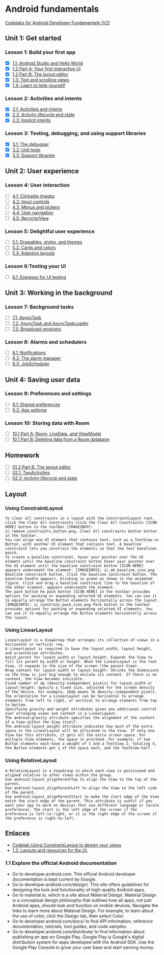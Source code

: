 # Android fundamentals

[Codelabs for Android Developer Fundamentals (V2)](https://developer.android.com/courses/fundamentals-training/toc-v2)

## Unit 1: Get started

### Lesson 1: Build your first app

- [X] [1.1: Android Studio and Hello World](https://codelabs.developers.google.com/codelabs/android-training-hello-world/index.html?index=..%2F..%2Fandroid-training#0)
- [X] [1.2 Part A: Your first interactive UI](https://codelabs.developers.google.com/codelabs/android-training-layout-editor-part-a/index.html?index=..%2F..%2Fandroid-training#0)
- [X] [1.2 Part B: The layout editor](https://codelabs.developers.google.com/codelabs/android-training-layout-editor-part-b/index.html?index=..%2F..%2Fandroid-training#0)
- [X] [1.3: Text and scrolling views](https://codelabs.developers.google.com/codelabs/android-training-text-and-scrolling-views/index.html?index=..%2F..%2Fandroid-training#0)
- [X] [1.4: Learn to help yourself](https://codelabs.developers.google.com/codelabs/android-training-available-resources/index.html?index=..%2F..%2Fandroid-training#0)

### Lesson 2: Activities and intents

- [X] [2.1: Activities and intents](https://codelabs.developers.google.com/codelabs/android-training-create-an-activity/index.html?index=..%2F..%2Fandroid-training#0)
- [X] [2.2: Activity lifecycle and state](https://codelabs.developers.google.com/codelabs/android-training-activity-lifecycle-and-state/index.html?index=..%2F..%2Fandroid-training#0)
- [X] [2.3: Implicit intents](https://codelabs.developers.google.com/codelabs/android-training-activity-with-implicit-intent/index.html?index=..%2F..%2Fandroid-training#0)

### Lesson 3: Testing, debugging, and using support libraries

- [X] [3.1: The debugger](https://codelabs.developers.google.com/codelabs/android-training-using-debugger/index.html?index=..%2F..%2Fandroid-training#0)
- [X] [3.2: Unit tests](https://codelabs.developers.google.com/codelabs/android-training-unit-tests/index.html?index=..%2F..%2Fandroid-training#0)
- [X] [3.3: Support libraries](https://codelabs.developers.google.com/codelabs/android-training-support-libraries/index.html?index=..%2F..%2Fandroid-training#0)

## Unit 2: User experience

### Lesson 4: User interaction

- [ ] [4.1: Clickable images](https://codelabs.developers.google.com/codelabs/android-training-clickable-images/index.html?index=..%2F..%2Fandroid-training#0)
- [ ] [4.2: Input controls](https://codelabs.developers.google.com/codelabs/android-training-input-controls/index.html?index=..%2F..%2Fandroid-training#0)
- [ ] [4.3: Menus and pickers](https://codelabs.developers.google.com/codelabs/android-training-menus-and-pickers/index.html?index=..%2F..%2Fandroid-training#0)
- [ ] [4.4: User navigation](https://codelabs.developers.google.com/codelabs/android-training-provide-user-navigation/index.html?index=..%2F..%2Fandroid-training#0)
- [ ] [4.5: RecyclerView](https://codelabs.developers.google.com/codelabs/android-training-create-recycler-view/index.html?index=..%2F..%2Fandroid-training#0)

### Lesson 5: Delightful user experience

- [ ] [5.1: Drawables, styles, and themes](https://codelabs.developers.google.com/codelabs/android-training-drawables-styles-and-themes/index.html?index=..%2F..%2Fandroid-training#0)
- [ ] [5.2: Cards and colors](https://codelabs.developers.google.com/codelabs/android-training-cards-and-colors/index.html?index=..%2F..%2Fandroid-training#0)
- [ ] [5.3: Adaptive layouts](https://codelabs.developers.google.com/codelabs/android-training-adaptive-layouts/index.html?index=..%2F..%2Fandroid-training#0)

### Lesson 6:Testing your UI

- [ ] [6.1: Espresso for UI testing](https://codelabs.developers.google.com/codelabs/android-training-espresso-for-ui-testing/index.html?index=..%2F..%2Fandroid-training#0)

## Unit 3: Working in the background

### Lesson 7: Background tasks

- [ ] [7.1: AsyncTask](https://codelabs.developers.google.com/codelabs/android-training-create-asynctask/index.html?index=..%2F..%2Fandroid-training#0)
- [ ] [7.2: AsyncTask and AsyncTaskLoader](https://codelabs.developers.google.com/codelabs/android-training-asynctask-asynctaskloader/index.html?index=..%2F..%2Fandroid-training#0)
- [ ] [7.3: Broadcast receivers](https://codelabs.developers.google.com/codelabs/android-training-broadcast-receivers/index.html?index=..%2F..%2Fandroid-training#0)

### Lesson 8: Alarms and schedulers

- [ ] [8.1: Notifications](https://codelabs.developers.google.com/codelabs/android-training-notifications/index.html?index=..%2F..%2Fandroid-training#0)
- [ ] [8.2: The alarm manager](https://codelabs.developers.google.com/codelabs/android-training-alarm-manager/index.html?index=..%2F..%2Fandroid-training#0)
- [ ] [8.3: JobScheduler](https://codelabs.developers.google.com/codelabs/android-training-job-scheduler/index.html?index=..%2F..%2Fandroid-training#0)

## Unit 4: Saving user data

### Lesson 9: Preferences and settings

- [ ] [9.1: Shared preferences](https://codelabs.developers.google.com/codelabs/android-training-shared-preferences/index.html?index=..%2F..%2Fandroid-training#0)
- [ ] [9.2: App settings](https://codelabs.developers.google.com/codelabs/android-training-adding-settings-to-app/index.html?index=..%2F..%2Fandroid-training#0)

### Lesson 10: Storing data with Room

- [ ] [10.1 Part A: Room, LiveData, and ViewModel](https://codelabs.developers.google.com/codelabs/android-training-livedata-viewmodel/index.html?index=..%2F..%2Fandroid-training#0)
- [ ] [10.1 Part B: Deleting data from a Room database](https://codelabs.developers.google.com/codelabs/android-training-room-delete-data/index.html?index=..%2F..%2Fandroid-training#0)

## Homework

- [ ] [01.2 Part B: The layout editor](https://codelabs.developers.google.com/codelabs/android-training-layout-editor-part-b/#9)
- [ ] [02.1: TwoActivities](https://codelabs.developers.google.com/codelabs/android-training-layout-editor-part-b/#9)
- [ ] [02.2: Activity lifecycle and state](https://codelabs.developers.google.com/codelabs/android-training-activity-lifecycle-and-state/index.html?index=..%2F..%2Fandroid-training#5)

## Layout

### Using ConstraintLayout

    To clear all constraints in a layout with the ConstraintLayout root, click the Clear All Constraints click the Clear All Constraints [ICON HERE] button in the toolbar.[IMAGEINFO]: ic_remove_constraints_button.png, Clear all constraints button button in the toolbar.
    You can align one UI element that contains text, such as a TextView or Button, with another UI element that contains text. A baseline constraint lets you constrain the elements so that the text baselines match.
    To create a baseline constraint, hover your pointer over the UI element until the baseline constraint button hover your pointer over the UI element until the baseline constraint button [ICON HERE] appears underneath the element. [IMAGEINFO]: ic_ab_baseline_icon.png Baseline constraint button. Click the baseline constraint button. The baseline handle appears, blinking in green as shown in the animated figure. Click and drag a baseline constraint line to the baseline of the other element. appears underneath the element.
    The pack button he pack button [ICON HERE] in the toolbar provides options for packing or expanding selected UI elements. You can use it to equally arrange the Button elements horizontally across the layout.[IMAGEINFO]: ic_constrain_pack_icon.png Pack button in the toolbar provides options for packing or expanding selected UI elements. You can use it to equally arrange the Button elements horizontally across the layout.

### Using LinearLayout

    LinearLayout is a ViewGroup that arranges its collection of views in a horizontal or vertical row.
    A LinearLayout is required to have the layout_width, layout_height, and orientation attributes.
    match_parent for layout_width or layout_height: Expands the View to fill its parent by width or height. When the LinearLayout is the root View, it expands to the size of the screen (the parent View).
    Wrap_content for layout_width or layout_height: Shrinks the dimensions so the View is just big enough to enclose its content. If there is no content, the View becomes invisible.
    Fixed number of dp (density-independent pixels) for layout_width or layout_height: Specify a fixed size, adjusted for the screen density of the device. For example, 16dp means 16 density-independent pixels.
    The orientation for a LinearLayout can be horizontal to arrange elements from left to right, or vertical to arrange elements from top to bottom.
    Specifying gravity and weight attributes gives you additional control over arranging views and content in a LinearLayout.
    The android:gravity attribute specifies the alignment of the content of a View within the View itself.
    The android:layout_weight attribute indicates how much of the extra space in the LinearLayout will be allocated to the View. If only one View has this attribute, it gets all the extra screen space. For multiple View elements, the space is prorated. For example, if two Button elements each have a weight of 1 and a TextView 2, totaling 4, the Button elements get ¼ of the space each, and the TextView half.

### Using RelativeLayout

    A RelativeLayout is a ViewGroup in which each view is positioned and aligned relative to other views within the group.
    Use android:layout_alignParentTop to align the View to the top of the parent.
    Use android:layout_alignParentLeft to align the View to the left side of the parent.
    Use android:layout_alignParentStart to make the start edge of the View match the start edge of the parent. This attribute is useful if you want your app to work on devices that use different language or locale preferences. The start is the left edge of the screen if the preference is left-to-right, or it is the right edge of the screen if the preference is right-to-left.

## Enlaces

- [Codelab Using ConstraintLayout to design your views](https://codelabs.developers.google.com/codelabs/constraint-layout/index.html)
- [1.2: Layouts and resources for the UI.](https://google-developer-training.github.io/android-developer-fundamentals-course-concepts-v2/unit-1-get-started/lesson-1-build-your-first-app/1-2-c-layouts-and-resources-for-the-ui/1-2-c-layouts-and-resources-for-the-ui.html)

### 1.1 Explore the official Android documentation

- Go to developer.android.com. This official Android developer documentation is kept current by Google.
- Go to developer.android.com/design/. This site offers guidelines for designing the look and functionality of high-quality Android apps.
- Go to material.io, which is a site about Material Design. Material Design is a conceptual design philosophy that outlines how all apps, not just Android apps, should look and function on mobile devices. Navigate the links to learn more about Material Design. For example, to learn about the use of color, click the Design tab, then select Color.
- Go to developer.android.com/docs/ to find API information, reference documentation, tutorials, tool guides, and code samples.
- Go to developer.android.com/distribute/ to find information about publishing an app on Google Play. Google Play is Google's digital distribution system for apps developed with the Android SDK. Use the Google Play Console to grow your user base and start earning money.

